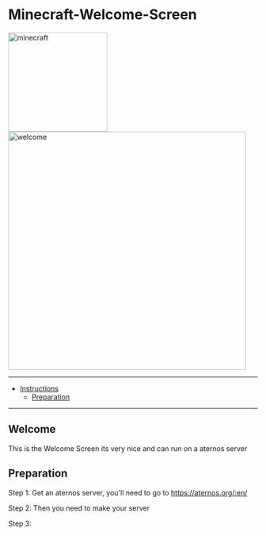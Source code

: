 # Minecraft-Welcome-Screen
<img src="https://github.com/Cryptic-Minute/Minecraft_1.12.2_Welcome_Screen/blob/master/Important/Minecraft_cover.png" alt="minecraft" width="200"/>



<img src="https://github.com/Cryptic-Minute/Minecraft_1.12.2_Welcome_Screen/blob/master/Important/4fjfgw.gif" alt="welcome" width="480"/>
<hr>
<!-- ----------------------------------------------------------------------- -->

* [Instructions](#instructions)
    * [Preparation](#preparation)
    
<hr>    
<!-- ----------------------------------------------------------------------- -->

## Welcome 
This is the Welcome Screen its very nice and can run on a aternos server

## Preparation 
   Step 1: Get an aternos server, you'll need to go to https://aternos.org/:en/
   
   Step 2: Then you need to make your server
  
   Step 3: 



